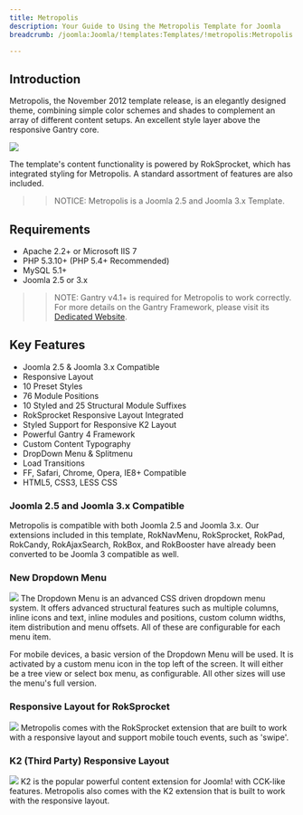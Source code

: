 ```yaml
---
title: Metropolis
description: Your Guide to Using the Metropolis Template for Joomla
breadcrumb: /joomla:Joomla/!templates:Templates/!metropolis:Metropolis

---
```


Introduction
-----
Metropolis, the November 2012 template release, is an elegantly designed theme, combining simple color schemes and shades to complement an array of different content setups. An excellent style layer above the responsive Gantry core.

![][metropolis]

The template's content functionality is powered by RokSprocket, which has integrated styling for Metropolis. A standard assortment of features are also included.

>> NOTICE: Metropolis is a Joomla 2.5 and Joomla 3.x Template.

Requirements
-----
* Apache 2.2+ or Microsoft IIS 7
* PHP 5.3.10+ (PHP 5.4+ Recommended)
* MySQL 5.1+
* Joomla 2.5 or 3.x

>> NOTE: Gantry v4.1+ is required for Metropolis to work correctly. For more details on the Gantry Framework, please visit its [Dedicated Website][gantry].

Key Features
-----
* Joomla 2.5 & Joomla 3.x Compatible
* Responsive Layout
* 10 Preset Styles
* 76 Module Positions
* 10 Styled and 25 Structural Module Suffixes
* RokSprocket Responsive Layout Integrated
* Styled Support for Responsive K2 Layout
* Powerful Gantry 4 Framework
* Custom Content Typography
* DropDown Menu & Splitmenu
* Load Transitions
* FF, Safari, Chrome, Opera, IE8+ Compatible
* HTML5, CSS3, LESS CSS

### Joomla 2.5 and Joomla 3.x Compatible
Metropolis is compatible with both Joomla 2.5 and Joomla 3.x. Our extensions included in this template, RokNavMenu, RokSprocket, RokPad, RokCandy, RokAjaxSearch, RokBox, and RokBooster have already been converted to be Joomla 3 compatible as well.

### New Dropdown Menu
![][dropdown]
The Dropdown Menu is an advanced CSS driven dropdown menu system. It offers advanced structural features such as multiple columns, inline icons and text, inline modules and positions, custom column widths, item distribution and menu offsets. All of these are configurable for each menu item.

For mobile devices, a basic version of the Dropdown Menu will be used. It is activated by a custom menu icon in the top left of the screen. It will either be a tree view or select box menu, as configurable. All other sizes will use the menu's full version.

### Responsive Layout for RokSprocket
![][roksprocket]
Metropolis comes with the RokSprocket extension that are built to work with a responsive layout and support mobile touch events, such as 'swipe'.

### K2 (Third Party) Responsive Layout
![][k2]
K2 is the popular powerful content extension for Joomla! with CCK-like features. Metropolis also comes with the K2 extension that is built to work with the responsive layout.

[gantry]: http://www.gantry-framework.org/
[metropolis]: assets/metropolis2.jpeg
[responsive]: assets/responsive.jpg
[roksprocket]: assets/roksprocket.jpg
[filezilla]: https://filezilla-project.org
[launcher]: ../../start/rocketlauncher.md
[strips]: assets/strips.jpg
[k2]: assets/k2.jpg
[dropdown]: assets/dropdown.jpg